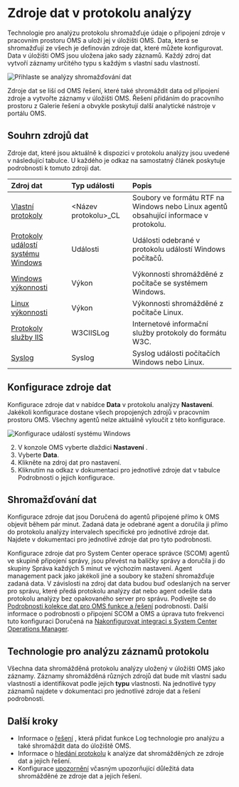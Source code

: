 <properties 
   pageTitle="Zdroje dat v protokolu analýzy | Microsoft Azure"
   description="Zdroje dat definovat data protokolu analýzy shromažďuje z agentů a jiné připojení zdroje.  Tento článek popisuje koncepci jak protokolu technologie pro analýzu použití zdrojů dat, vysvětluje podrobnosti o tom, jak nakonfigurovat a poskytuje přehled různých zdrojů dat k dispozici."
   services="log-analytics"
   documentationCenter=""
   authors="bwren"
   manager="jwhit"
   editor="tysonn" />
<tags 
   ms.service="log-analytics"
   ms.devlang="na"
   ms.topic="article"
   ms.tgt_pltfrm="na"
   ms.workload="infrastructure-services"
   ms.date="10/18/2016"
   ms.author="bwren" />

# <a name="data-sources-in-log-analytics"></a>Zdroje dat v protokolu analýzy

Technologie pro analýzu protokolu shromažďuje údaje o připojení zdroje v pracovním prostoru OMS a uloží jej v úložišti OMS.  Data, která se shromažďují ze všech je definován zdroje dat, které můžete konfigurovat.  Data v úložišti OMS jsou uložena jako sady záznamů.  Každý zdroj dat vytvoří záznamy určitého typu s každým s vlastní sadu vlastností.

![Přihlaste se analýzy shromažďování dat](./media/log-analytics-data-sources/overview.png)

Zdroje dat se liší od OMS řešení, které také shromáždit data od připojení zdroje a vytvořte záznamy v úložišti OMS.  Řešení přidáním do pracovního prostoru z Galerie řešení a obvykle poskytují další analytické nástroje v portálu OMS.  

## <a name="summary-of-data-sources"></a>Souhrn zdrojů dat

Zdroje dat, které jsou aktuálně k dispozici v protokolu analýzy jsou uvedené v následující tabulce.  U každého je odkaz na samostatný článek poskytuje podrobnosti k tomuto zdroji dat.

| Zdroj dat | Typ události | Popis |
|:--|:--|:--|
| [Vlastní protokoly](log-analytics-data-sources-custom-logs.md) | \<Název protokolu\>_CL | Soubory ve formátu RTF na Windows nebo Linux agentů obsahující informace v protokolu. |
| [Protokoly událostí systému Windows](log-analytics-data-sources-windows-events.md) | Události | Události odebrané v protokolu událostí Windows počítačů. |
| [Windows výkonnosti](log-analytics-data-sources-performance-counters.md) | Výkon | Výkonnosti shromážděné z počítače se systémem Windows. |
| [Linux výkonnosti](log-analytics-data-sources-performance-counters.md) | Výkon | Výkonnosti shromážděné z počítače Linux. |
| [Protokoly služby IIS](log-analytics-data-sources-iis-logs.md) | W3CIISLog | Internetové informační služby protokoly do formátu W3C. |
| [Syslog](log-analytics-data-sources-syslog.md) | Syslog | Syslog události počítačích Windows nebo Linux. |

## <a name="configuring-data-sources"></a>Konfigurace zdroje dat

Konfigurace zdroje dat v nabídce **Data** v protokolu analýzy **Nastavení**.  Jakékoli konfigurace dostane všech propojených zdrojů v pracovním prostoru OMS.  Všechny agentů nelze aktuálně vyloučit z této konfigurace.

![Konfigurace událostí systému Windows](./media/log-analytics-data-sources/configure-events.png)

2. V konzole OMS vyberte dlaždici **Nastavení** .
3. Vyberte **Data**.
4. Klikněte na zdroj dat pro nastavení.
5. Kliknutím na odkaz v dokumentaci pro jednotlivé zdroje dat v tabulce Podrobnosti o jejich konfigurace.

## <a name="data-collection"></a>Shromažďování dat

Konfigurace zdroje dat jsou Doručená do agentů připojené přímo k OMS objevit během pár minut.  Zadaná data je odebrané agent a doručila ji přímo do protokolu analýzy intervalech specifické pro jednotlivé zdroje dat.  Najdete v dokumentaci pro jednotlivé zdroje dat pro tyto podrobnosti.

Konfigurace zdroje dat pro System Center operace správce (SCOM) agentů ve skupině připojení správy, jsou převést na balíčky správy a doručila ji do skupiny Správa každých 5 minut ve výchozím nastavení.  Agent management pack jako jakékoli jiné a soubory ke stažení shromažďuje zadaná data. V závislosti na zdroj dat data budou buď odeslaných na server pro správu, které předá protokolu analýzy dat nebo agent odešle data protokolu analýzy bez opakovaného server pro správu. Podívejte se do [Podrobnosti kolekce dat pro OMS funkce a řešení](log-analytics-add-solutions.md#data-collection-details-for-oms-features-and-solutions) podrobnosti.  Další informace o podrobnosti o připojení SCOM a OMS a úprava tuto frekvenci tuto konfiguraci Doručená na [Nakonfigurovat integraci s System Center Operations Manager](log-analytics-om-agents.md).

## <a name="log-analytics-records"></a>Technologie pro analýzu záznamů protokolu

Všechna data shromážděná protokolu analýzy uložený v úložišti OMS jako záznamy.  Záznamy shromážděná různých zdrojů dat bude mít vlastní sadu vlastností a identifikovat podle jejich **typu** vlastnosti.  Na jednotlivé typy záznamů najdete v dokumentaci pro jednotlivé zdroje dat a řešení podrobnosti.


## <a name="next-steps"></a>Další kroky

- Informace o [řešení](log-analytics-add-solutions.md) , která přidat funkce Log technologie pro analýzu a také shromáždit data do úložiště OMS.
- Informace o [hledání protokolu](log-analytics-log-searches.md) k analýze dat shromážděných ze zdroje dat a jejich řešení.  
- Konfigurace [upozornění](log-analytics-alerts.md) včasným upozorňující důležitá data shromážděné ze zdroje dat a jejich řešení.
